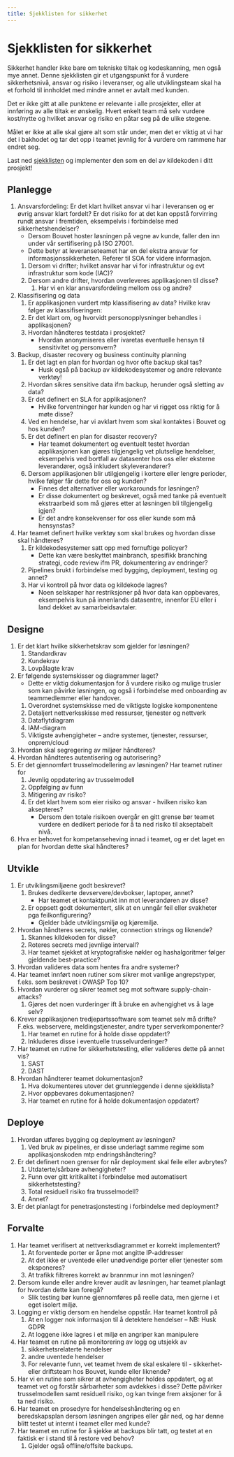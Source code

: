 ```yaml
--- 
title: Sjekklisten for sikkerhet
---
```


# Sjekklisten for sikkerhet
Sikkerhet handler ikke bare om tekniske tiltak og kodeskanning, men også mye annet. Denne sjekklisten gir et utgangspunkt for å vurdere sikkerhetsnivå, ansvar og risiko i leveranser, og alle utviklingsteam skal ha et forhold til innholdet med mindre annet er avtalt med kunden. 

Det er ikke gitt at alle punktene er relevante i alle prosjekter, eller at innføring av alle tiltak er ønskelig. Hvert enkelt team må selv vurdere kost/nytte og hvilket ansvar og risiko en påtar seg på de ulike stegene.

Målet er ikke at alle skal gjøre alt som står under, men det er viktig at vi har det i bakhodet og tar det opp i teamet jevnlig for å vurdere om rammene har endret seg.

Last ned [sjekklisten](https://raw.githubusercontent.com/bouvet/sikkerhet.bouvet.no/main/docs/checklist.md) og implementer den som en del av kildekoden i ditt prosjekt!

## Planlegge

1.	Ansvarsfordeling: Er det klart hvilket ansvar vi har i leveransen og er øvrig ansvar klart fordelt? Er det risiko for at det kan oppstå forvirring rundt ansvar i fremtiden, eksempelvis i forbindelse med sikkerhetshendelser?
    * Dersom Bouvet hoster løsningen på vegne av kunde, faller den inn under vår sertifisering på ISO 27001. 
    * Dette betyr at leveranseteamet har en del ekstra ansvar for informasjonssikkerheten. Referer til SOA for videre informasjon. 
    1.	Dersom vi drifter; hvilket ansvar har vi for infrastruktur og evt infrastruktur som kode (IAC)? 
    2.	Dersom andre drifter, hvordan overleveres applikasjonen til disse? 
        1. Har vi en klar ansvarsfordeling mellom oss og andre? 
2.	Klassifisering og data 
    1.	Er applikasjonen vurdert mtp klassifisering av data? Hvilke krav følger av klassifiseringen: 
    2.	Er det klart om, og hvorvidt personopplysninger behandles i applikasjonen?
    3.	Hvordan håndteres testdata i prosjektet? 
        * Hvordan anonymiseres eller ivaretas eventuelle hensyn til sensitivitet og personvern? 
3.	Backup, disaster recovery og business continuity planning
    1.	Er det lagt en plan for hvordan og hvor ofte backup skal tas?  
        * Husk også på backup av kildekodesystemer og andre relevante verktøy!
    2.	Hvordan sikres sensitive data ifm backup, herunder også sletting av data?
    3.	Er det definert en SLA for applikasjonen? 
        * Hvilke forventninger har kunden og har vi rigget oss riktig for å møte disse? 
    4.	Ved en hendelse, har vi avklart hvem som skal kontaktes i Bouvet og hos kunden? 
    5.	Er det definert en plan for disaster recovery?
        * Har teamet dokumentert og eventuelt testet hvordan applikasjonen kan gjøres tilgjengelig vet plutselige hendelser, eksempelvis ved bortfall av datasenter hos oss eller eksterne leverandører, også inkludert skyleverandører?         
    6.	Dersom applikasjonen blir utilgjengelig i kortere eller lengre perioder, hvilke følger får dette for oss og kunden?     
        * Finnes det alternativer eller workarounds for løsningen? 
        * Er disse dokumentert og beskrevet, også med tanke på eventuelt ekstraarbeid som må gjøres etter at løsningen bli tilgjengelig igjen? 
        * Er det andre konsekvenser for oss eller kunde som må hensynstas? 
4.	Har teamet definert hvilke verktøy som skal brukes og hvordan disse skal håndteres? 
    1.	Er kildekodesystemer satt opp med fornuftige policyer? 
        * Dette kan være beskyttet mainbranch, spesifikk branching strategi, code review ifm PR, dokumentering av endringer?
    2.	Pipelines brukt i forbindelse med bygging, deployment, testing og annet?
    3.	Har vi kontroll på hvor data og kildekode lagres? 
        * Noen selskaper har restriksjoner på hvor data kan oppbevares, eksempelvis kun på innenlands datasentre, innenfor EU eller i land dekket av samarbeidsavtaler. 

## Designe
1.	Er det klart hvilke sikkerhetskrav som gjelder for løsningen? 
    1.	Standardkrav
    2.	Kundekrav
    3.	Lovpålagte krav
2.	Er følgende systemskisser og diagrammer laget? 
    * Dette er viktig dokumentasjon for å vurdere risiko og mulige trusler som kan påvirke løsningen, og også i forbindelse med onboarding av teammedlemmer eller handover.
    1.	Overordnet systemskisse med de viktigste logiske komponentene
    2.	Detaljert nettverksskisse med ressurser, tjenester og nettverk
    3.	Dataflytdiagram
    4.	IAM-diagram
    5.	Viktigste avhengigheter – andre systemer, tjenester, ressurser, onprem/cloud
3.	Hvordan skal segregering av miljøer håndteres? 
4.	Hvordan håndteres autentisering og autorisering? 
5.	Er det gjennomført trusselmodellering av løsningen? Har teamet rutiner for
    1.	Jevnlig oppdatering av trusselmodell
    2.	Oppfølging av funn
    3.	Mitigering av risiko? 
    4.	Er det klart hvem som eier risiko og ansvar - hvilken risiko kan aksepteres?
        * Dersom den totale risikoen overgår en gitt grense bør teamet vurdere en dedikert periode for å ta ned risiko til akseptabelt nivå.  
6.	Hva er behovet for kompetanseheving innad i teamet, og er det laget en plan for hvordan dette skal håndteres? 

## Utvikle
1.	Er utviklingsmiljøene godt beskrevet? 
    1.	Brukes dedikerte devservere/devbokser, laptoper, annet? 
        * Har teamet et kontaktpunkt inn mot leverandøren av disse?
    2.	Er oppsett godt dokumentert, slik at en unngår feil eller svakheter pga feilkonfigurering?
        * Gjelder både utviklingsmiljø og kjøremiljø.  
2.	Hvordan håndteres secrets, nøkler, connection strings og liknende? 
    1.	Skannes kildekoden for disse? 
    2.	Roteres secrets med jevnlige intervall? 
    3.	Har teamet sjekket at kryptografiske nøkler og hashalgoritmer følger gjeldende best-practice? 
3.	Hvordan valideres data som hentes fra andre systemer? 
4.	Har teamet innført noen rutiner som sikrer mot vanlige angrepstyper, f.eks. som beskrevet i OWASP Top 10?
5.	Hvordan vurderer og sikrer teamet seg mot software supply-chain-attacks? 
    1.	Gjøres det noen vurderinger ift å bruke en avhengighet vs å lage selv? 
6.	Krever applikasjonen tredjepartssoftware som teamet selv må drifte? F.eks. webservere, meldingstjenester, andre typer serverkomponenter?
    1.	Har teamet en rutine for å holde disse oppdatert? 
    2.  Inkluderes disse i eventuelle trusselvurderinger?
7.	Har teamet en rutine for sikkerhetstesting, eller valideres dette på annet vis? 
    1.	SAST
    2.	DAST
8.	Hvordan håndterer teamet dokumentasjon? 
    1.	Hva dokumenteres utover det grunnleggende i denne sjekklista?
    2.	Hvor oppbevares dokumentasjonen? 
    3.  Har teamet en rutine for å holde dokumentasjon oppdatert? 

## Deploye
1.	Hvordan utføres bygging og deployment av løsningen? 
    1.	Ved bruk av pipelines, er disse underlagt samme regime som applikasjonskoden mtp endringshåndtering? 
2.	Er det definert noen grenser for når deployment skal feile eller avbrytes?
    1.	Utdaterte/sårbare avhengigheter? 
    2.	Funn over gitt kritikalitet i forbindelse med automatisert sikkerhetstesting? 
    3.  Total residuell risiko fra trusselmodell?
    4.	Annet?
3.	Er det planlagt for penetrasjonstesting i forbindelse med deployment? 

## Forvalte
1.	Har teamet verifisert at nettverksdiagrammet er korrekt implementert? 
    1.	At forventede porter er åpne mot angitte IP-addresser
    2.	At det ikke er uventede eller unødvendige porter eller tjenester som eksponeres? 
    3.	At trafikk filtreres korrekt av brannmur inn mot løsningen? 
2.	Dersom kunde eller andre krever audit av løsningen, har teamet planlagt for hvordan dette kan foregå? 
    * Slik testing bør kunne gjennomføres på reelle data, men gjerne i et eget isolert miljø. 
3.	Logging er viktig dersom en hendelse oppstår. Har teamet kontroll på 
    1.	At en logger nok informasjon til å detektere hendelser – NB: Husk GDPR
    2.	At loggene ikke lagres i et miljø en angriper kan manipulere 
4.	Har teamet en rutine på monitorering av logg og utsjekk av 
    1.	sikkerhetsrelaterte hendelser
    2.	andre uventede hendelser
    3.  For relevante funn, vet teamet hvem de skal eskalere til - sikkerhet- eller driftsteam hos Bouvet, kunde eller liknende?
5.	Har vi en rutine som sikrer at avhengigheter holdes oppdatert, og at teamet vet og forstår sårbarheter som avdekkes i disse? Dette påvirker trusselmodellen samt residuell risiko, og kan tvinge frem aksjoner for å ta ned risiko. 
6.	Har teamet en prosedyre for hendelseshåndtering og en beredskapsplan dersom løsningen angripes eller går ned, og har denne blitt testet ut internt i teamet eller med kunde? 
7.	Har teamet en rutine for å sjekke at backups blir tatt, og testet at en faktisk er i stand til å restore ved behov? 
    1.	Gjelder også offline/offsite backups. 
